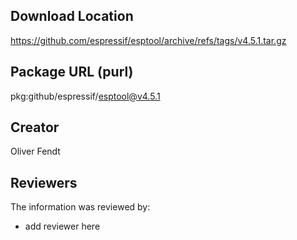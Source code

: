 ## Download Location

https://github.com/espressif/esptool/archive/refs/tags/v4.5.1.tar.gz

## Package URL (purl)

pkg:github/espressif/esptool@v4.5.1

## Creator

Oliver Fendt

## Reviewers

The information was reviewed by:

* add reviewer here
